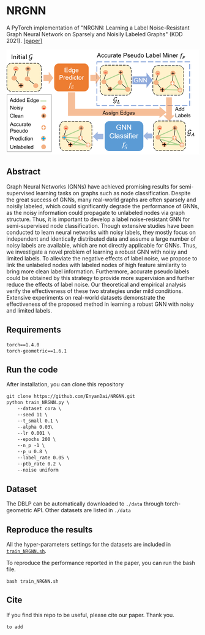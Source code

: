 # NRGNN 

A PyTorch implementation of "NRGNN: Learning a Label Noise-Resistant Graph Neural Network on Sparsely and Noisily Labeled Graphs" (KDD 2021). [[paper]]()


<div align=center><img src="https://github.com/EnyanDai/NRGNN/blob/main/Framework.png" width="700"/></div>

## Abstract 
Graph Neural Networks (GNNs) have achieved promising results for semi-supervised learning tasks on graphs such as node classification. Despite the great success of GNNs, many real-world graphs are often sparsely and noisily labeled, which could significantly degrade the performance of GNNs, as the noisy information could propagate to unlabeled nodes via graph structure. Thus, it is important to develop a label noise-resistant GNN for semi-supervised node classification. Though extensive studies have been conducted to learn neural networks with noisy labels, they mostly focus on independent and identically distributed data and assume a large number of noisy labels are available, which are not directly applicable for GNNs. Thus, we investigate a novel problem of learning a robust GNN with noisy and limited labels. To alleviate the negative effects of label noise, we propose to link the unlabeled nodes with labeled nodes of high feature similarity to bring more clean label information. Furthermore, accurate pseudo labels could be obtained by this strategy to provide more supervision and further reduce the effects of label noise. Our theoretical and empirical analysis verify the effectiveness of these two strategies under mild conditions. Extensive experiments on real-world datasets demonstrate the effectiveness of the proposed method in learning a robust GNN with noisy and limited labels.

## Requirements

```
torch==1.4.0
torch-geometric==1.6.1
```

## Run the code
After installation, you can clone this repository
```
git clone https://github.com/EnyanDai/NRGNN.git
python train_NRGNN.py \
    --dataset cora \
    --seed 11 \
    --t_small 0.1 \
    --alpha 0.03\
    --lr 0.001 \
    --epochs 200 \
    --n_p -1 \
    --p_u 0.8 \
    --label_rate 0.05 \
    --ptb_rate 0.2 \
    --noise uniform
```
## Dataset
The DBLP can be automatically downloaded to `./data` through torch-geometric API. Other datasets are listed in `./data`

## Reproduce the results
All the hyper-parameters settings for the datasets are included in [`train_NRGNN.sh`](https://github.com/EnyanDai/NRGNN/tree/main/train_NRGNN.sh).

To reproduce the performance reported in the paper, you can run the bash file.
```
bash train_NRGNN.sh
```


## Cite

If you find this repo to be useful, please cite our paper. Thank you.
```
to add
```